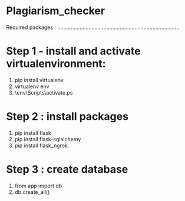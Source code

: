 # Plagiarism_checker
Required packages : 
..................................................................................
# Step 1 - install and activate virtualenvironment: 
1. pip install virtualenv
2. virtualenv env
3. \env\Scripts\activate.ps

# Step 2 : install packages
1. pip install flask
2. pip install flask-sqlalchemy
3. pip install flask_ngrok

# Step 3 : create database
1. from app import db
2. db.create_all()
